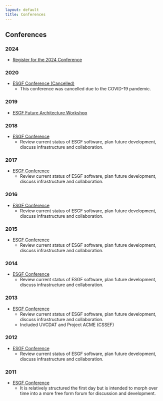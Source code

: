 ```yaml
---
layout: default
title: Conferences 
---
```


## Conferences

### 2024

* [Register for the 2024 Conference](https://docs.google.com/forms/d/e/1FAIpQLScPJsYiED-et-oq7yKzZkgyVVHLXU73u-F5uYUDGDTGveYcgw/viewform)

### 2020

* <a href="{{site.url}}/2020-F2F.html" target="_blank">ESGF Conference (Cancelled)</a>
  - This conference was cancelled due to the COVID-19 pandemic.

### 2019

* <a href="{{site.url}}/2019-Future-Arch-Workshop.html" target="_blank">ESGF Future Architecture Workshop</a>

### 2018

* <a href="{{site.url}}/2018-F2F.html" target="_blank">ESGF Conference</a>
  - Review current status of ESGF software, plan future development, discuss infrastructure and collaboration.
  
### 2017

* <a href="{{site.url}}/2017-F2F.html" target="_blank">ESGF Conference</a>
  - Review current status of ESGF software, plan future development, discuss infrastructure and collaboration.
  
### 2016

* <a href="{{site.url}}/2016-F2F.html" target="_blank">ESGF Conference</a>
  - Review current status of ESGF software, plan future development, discuss infrastructure and collaboration.
  
### 2015

* <a href="{{site.url}}/2015-F2F.html" target="_blank">ESGF Conference</a>
  - Review current status of ESGF software, plan future development, discuss infrastructure and collaboration.

### 2014

* <a href="{{site.url}}/2014-F2F.html" target="_blank">ESGF Conference</a>
  - Review current status of ESGF software, plan future development, discuss infrastructure and collaboration.
  
### 2013

* <a href="https://github.com/ESGF/esgf.github.io/wiki/ESGF-P2P-F2F-2013" target="_blank">ESGF Conference</a>
  - Review current status of ESGF software, plan future development, discuss infrastructure and collaboration.
  - Included UVCDAT and Project ACME (CSSEF)

### 2012

* <a href="https://github.com/ESGF/esgf.github.io/wiki/ESGF-P2P-F2F-2012" target="_blank">ESGF Conference</a>
  - Review current status of ESGF software, plan future development, discuss infrastructure and collaboration.

### 2011

* <a href="https://github.com/ESGF/esgf.github.io/wiki/ESGF-P2P-F2F-2011" target="_blank">ESGF Conference</a>
  - It is relatively structured the first day but is intended to morph over time into a more free form forum for discussion and development.


